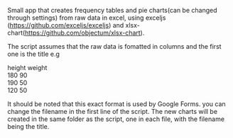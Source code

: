 Small app that creates frequency tables and pie charts(can be changed through settings)
from raw data in excel, using exceljs (https://github.com/exceljs/exceljs)
and xlsx-chart(https://github.com/objectum/xlsx-chart).

The script assumes that the raw data is fomatted in columns and the first one is the title e.g

height weight <br>
180 90 <br>
190 50 <br>
120 50 <br>

It should be noted that this exact format is used by Google Forms.
you can change the filename in the first line of the script. The new charts will be
created in the same folder as the script, one in each file, with the filename being
the title.
